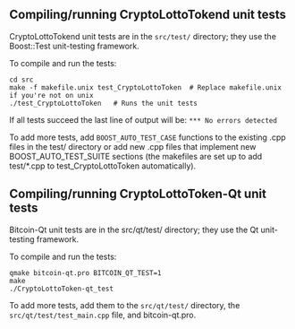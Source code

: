 Compiling/running CryptoLottoTokend unit tests
------------------------------------

CryptoLottoTokend unit tests are in the `src/test/` directory; they
use the Boost::Test unit-testing framework.

To compile and run the tests:

	cd src
	make -f makefile.unix test_CryptoLottoToken  # Replace makefile.unix if you're not on unix
	./test_CryptoLottoToken   # Runs the unit tests

If all tests succeed the last line of output will be:
`*** No errors detected`

To add more tests, add `BOOST_AUTO_TEST_CASE` functions to the existing
.cpp files in the test/ directory or add new .cpp files that
implement new BOOST_AUTO_TEST_SUITE sections (the makefiles are
set up to add test/*.cpp to test_CryptoLottoToken automatically).


Compiling/running CryptoLottoToken-Qt unit tests
---------------------------------------

Bitcoin-Qt unit tests are in the src/qt/test/ directory; they
use the Qt unit-testing framework.

To compile and run the tests:

	qmake bitcoin-qt.pro BITCOIN_QT_TEST=1
	make
	./CryptoLottoToken-qt_test

To add more tests, add them to the `src/qt/test/` directory,
the `src/qt/test/test_main.cpp` file, and bitcoin-qt.pro.
